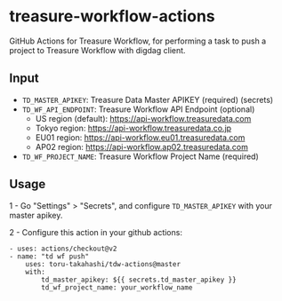 # treasure-workflow-actions

GitHub Actions for Treasure Workflow, for performing a task to push a project to Treasure Workflow with digdag client.

## Input 

- `TD_MASTER_APIKEY`: Treasure Data Master APIKEY (required) (secrets)
- `TD_WF_API_ENDPOINT`: Treasure Workflow API Endpoint (optional)
    - US region (default): https://api-workflow.treasuredata.com
    - Tokyo region: https://api-workflow.treasuredata.co.jp
    - EU01 region: https://api-workflow.eu01.treasuredata.com
    - AP02 region: https://api-workflow.ap02.treasuredata.com
- `TD_WF_PROJECT_NAME`: Treasure Workflow Project Name (required)

## Usage

1 - Go "Settings" > "Secrets", and configure `TD_MASTER_APIKEY` with your master apikey.

2 - Configure this action in your github actions:

```
- uses: actions/checkout@v2
- name: "td wf push"
    uses: toru-takahashi/tdw-actions@master
    with:
        td_master_apikey: ${{ secrets.td_master_apikey }}
        td_wf_project_name: your_workflow_name
```
